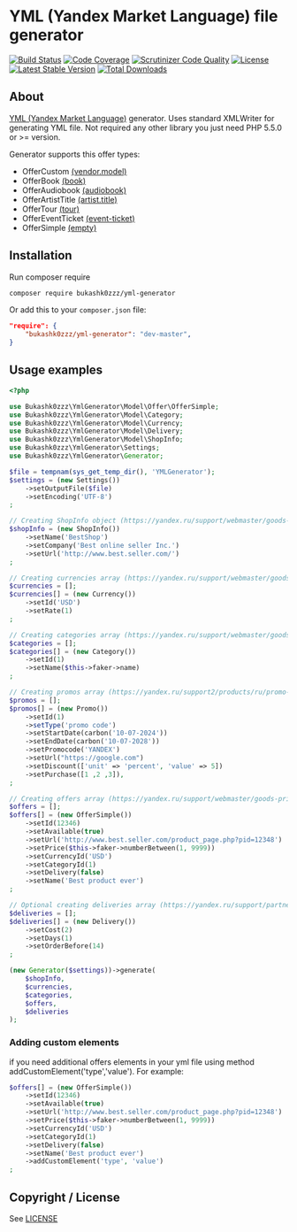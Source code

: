# YML (Yandex Market Language) file generator

[![Build Status](https://img.shields.io/scrutinizer/build/g/Bukashk0zzz/YmlGenerator.svg?style=flat-square)](https://travis-ci.org/Bukashk0zzz/YmlGenerator)
[![Code Coverage](https://img.shields.io/codecov/c/github/Bukashk0zzz/YmlGenerator.svg?style=flat-square)](https://codecov.io/github/Bukashk0zzz/YmlGenerator)
[![Scrutinizer Code Quality](https://img.shields.io/scrutinizer/g/Bukashk0zzz/YmlGenerator.svg?style=flat-square)](https://scrutinizer-ci.com/g/Bukashk0zzz/YmlGenerator/?branch=master)
[![License](https://img.shields.io/packagist/l/Bukashk0zzz/yml-generator.svg?style=flat-square)](https://packagist.org/packages/Bukashk0zzz/yml-generator)
[![Latest Stable Version](https://img.shields.io/packagist/v/Bukashk0zzz/yml-generator.svg?style=flat-square)](https://packagist.org/packages/Bukashk0zzz/yml-generator)
[![Total Downloads](https://img.shields.io/packagist/dt/Bukashk0zzz/yml-generator.svg?style=flat-square)](https://packagist.org/packages/Bukashk0zzz/yml-generator)

## About

[YML (Yandex Market Language)](https://yandex.ru/support/webmaster/goods-prices/technical-requirements.xml) generator.
Uses standard XMLWriter for generating YML file.
Not required any other library you just need PHP 5.5.0 or >= version.

Generator supports this offer types:

- OfferCustom [(vendor.model)](https://yandex.ru/support/webmaster/goods-prices/technical-requirements.xml#vendor-model)
- OfferBook [(book)](https://yandex.ru/support/webmaster/goods-prices/technical-requirements.xml#book)
- OfferAudiobook [(audiobook)](https://yandex.ru/support/webmaster/goods-prices/technical-requirements.xml#audiobook)
- OfferArtistTitle [(artist.title)](https://yandex.ru/support/webmaster/goods-prices/technical-requirements.xml#artist-title)
- OfferTour [(tour)](https://yandex.ru/support/webmaster/goods-prices/technical-requirements.xml#tour)
- OfferEventTicket [(event-ticket)](https://yandex.ru/support/webmaster/goods-prices/technical-requirements.xml#event-ticket)
- OfferSimple [(empty)](https://yandex.ru/support/webmaster/goods-prices/technical-requirements.xml#base)

## Installation

Run composer require

```bash
composer require bukashk0zzz/yml-generator
```

Or add this to your `composer.json` file:

```json
"require": {
	"bukashk0zzz/yml-generator": "dev-master",
}
```

## Usage examples

```php
<?php

use Bukashk0zzz\YmlGenerator\Model\Offer\OfferSimple;
use Bukashk0zzz\YmlGenerator\Model\Category;
use Bukashk0zzz\YmlGenerator\Model\Currency;
use Bukashk0zzz\YmlGenerator\Model\Delivery;
use Bukashk0zzz\YmlGenerator\Model\ShopInfo;
use Bukashk0zzz\YmlGenerator\Settings;
use Bukashk0zzz\YmlGenerator\Generator;

$file = tempnam(sys_get_temp_dir(), 'YMLGenerator');
$settings = (new Settings())
    ->setOutputFile($file)
    ->setEncoding('UTF-8')
;

// Creating ShopInfo object (https://yandex.ru/support/webmaster/goods-prices/technical-requirements.xml#shop)
$shopInfo = (new ShopInfo())
    ->setName('BestShop')
    ->setCompany('Best online seller Inc.')
    ->setUrl('http://www.best.seller.com/')
;

// Creating currencies array (https://yandex.ru/support/webmaster/goods-prices/technical-requirements.xml#currencies)
$currencies = [];
$currencies[] = (new Currency())
    ->setId('USD')
    ->setRate(1)
;

// Creating categories array (https://yandex.ru/support/webmaster/goods-prices/technical-requirements.xml#categories)
$categories = [];
$categories[] = (new Category())
    ->setId(1)
    ->setName($this->faker->name)
;

// Creating promos array (https://yandex.ru/support2/products/ru/promo-common)
$promos = [];
$promos[] = (new Promo())
    ->setId(1)
    ->setType('promo code')
    ->setStartDate(carbon('10-07-2024'))
    ->setEndDate(carbon('10-07-2028'))
    ->setPromocode('YANDEX')
    ->setUrl("https://google.com")
    ->setDiscount(['unit' => 'percent', 'value' => 5])
    ->setPurchase([1 ,2 ,3]),
;

// Creating offers array (https://yandex.ru/support/webmaster/goods-prices/technical-requirements.xml#offers)
$offers = [];
$offers[] = (new OfferSimple())
    ->setId(12346)
    ->setAvailable(true)
    ->setUrl('http://www.best.seller.com/product_page.php?pid=12348')
    ->setPrice($this->faker->numberBetween(1, 9999))
    ->setCurrencyId('USD')
    ->setCategoryId(1)
    ->setDelivery(false)
    ->setName('Best product ever')
;

// Optional creating deliveries array (https://yandex.ru/support/partnermarket/elements/delivery-options.xml)
$deliveries = [];
$deliveries[] = (new Delivery())
    ->setCost(2)
    ->setDays(1)
    ->setOrderBefore(14)
;

(new Generator($settings))->generate(
    $shopInfo,
    $currencies,
    $categories,
    $offers,
    $deliveries
);
```

### Adding custom elements

if you need additional offers elements in your yml file using method addCustomElement('type','value'). For example:

```php
$offers[] = (new OfferSimple())
    ->setId(12346)
    ->setAvailable(true)
    ->setUrl('http://www.best.seller.com/product_page.php?pid=12348')
    ->setPrice($this->faker->numberBetween(1, 9999))
    ->setCurrencyId('USD')
    ->setCategoryId(1)
    ->setDelivery(false)
    ->setName('Best product ever')
    ->addCustomElement('type', 'value')
;
```

## Copyright / License

See [LICENSE](https://github.com/bukashk0zzz/YmlGenerator/blob/master/LICENSE)
